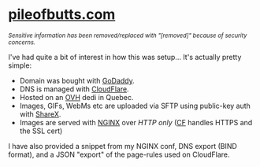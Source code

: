 # [pileofbutts.com](https://pileofbutts.com)

<small><i>Sensitive information has been removed/replaced with "[removed]" because of security concerns.</i></small>

I've had quite a bit of interest in how this was setup... It's actually pretty simple:

* Domain was bought with [GoDaddy](https://godaddy.com/).
* DNS is managed with [CloudFlare](https://www.cloudflare.com/).
* Hosted on an [OVH](https://www.ovh.com/) dedi in Quebec.
* Images, GIFs, WebMs etc are uploaded via SFTP using public-key auth with [ShareX](https://getsharex.com/).
* Images are served with [NGINX](https://www.nginx.com/) over <i>HTTP only</i> ([CF](https://www.cloudflare.com/) handles HTTPS and the SSL cert)

I have also provided a snippet from my NGINX conf, DNS export (BIND format), and a JSON "export" of the page-rules used on CloudFlare.
